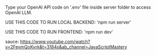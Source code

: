 Type your OpenAI API code on '.env' file inside server folder to access OpenAI LLM.

USE THIS CODE TO RUN LOCAL BACKEND: 'npm run server'

USE THIS CODE TO RUN FRONTEND: 'npm run dev'

sauce: https://www.youtube.com/watch?v=2FeymQoKvrk&t=3184s&ab_channel=JavaScriptMastery




